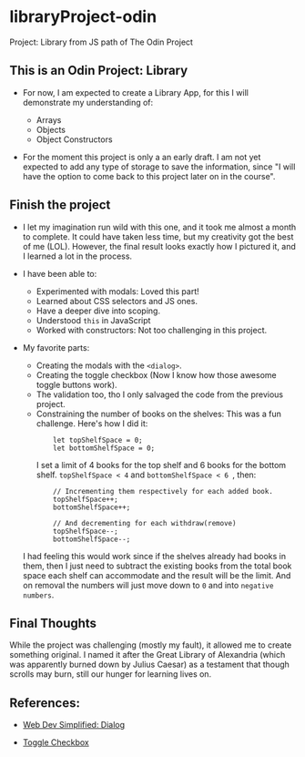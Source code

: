 # libraryProject-odin
Project: Library from JS path of The Odin Project


## This is an Odin Project: Library

* For now, I am expected to create a Library App, for this I will demonstrate my understanding of:

    * Arrays
    * Objects
    * Object Constructors

* For the moment this project is only a an early draft. I am not yet expected to add any type of storage to save the information, since "I will have the option to come back to this project later on in the course".


## Finish the project

* I let my imagination run wild with this one, and it took me almost a month to complete. It could have taken less time, but my creativity got the best of me (LOL). However, the final result looks exactly how I pictured it, and I learned a lot in the process.

* I have been able to:

    * Experimented with modals: Loved this part!
    * Learned about CSS selectors and JS ones.
    * Have a deeper dive into scoping.
    * Understood `this` in JavaScript
    * Worked with constructors: Not too challenging in this project.

* My favorite parts:

    * Creating the modals with the `<dialog>`.
    * Creating the toggle checkbox (Now I know how those awesome toggle buttons work).
    * The validation too, tho I only salvaged the code from the previous project.
    * Constraining the number of books on the shelves: This was a fun challenge. Here's how I did it:
        ``` 
            let topShelfSpace = 0;
            let bottomShelfSpace = 0;
        ```
        I set a limit of 4 books for the top shelf and 6 books for the bottom shelf. `topShelfSpace < 4` and `bottomShelfSpace < 6 `, then: 
        ``` 
            // Incrementing them respectively for each added book.
            topShelfSpace++; 
            bottomShelfSpace++;

            // And decrementing for each withdraw(remove)
            topShelfSpace--; 
            bottomShelfSpace--;
        ```
    
    I had feeling this would work since if the shelves already had books in them, then I just need to subtract the existing books from the total book space each shelf can accommodate and the result will be the limit. And on removal the numbers will just move down to `0` and into `negative numbers`.

## Final Thoughts

While the project was challenging (mostly my fault), it allowed me to create something original. I named it after the Great Library of Alexandria (which was apparently burned down by Julius Caesar) as a testament that though scrolls may burn, still our hunger for learning lives on.


## References:

* [Web Dev Simplified: Dialog](https://blog.webdevsimplified.com/2023-04/html-dialog/)

* [Toggle Checkbox](https://www.youtube.com/watch?v=4y_IoxjOALQ)